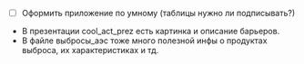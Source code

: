 - [ ] Оформить приложение по умному (таблицы нужно ли подписывать?)

- В презентации cool_act_prez есть картинка и описание барьеров.
- В файле выбросы_аэс тоже много полезной инфы о продуктах выброса, их характеристиках и тд.